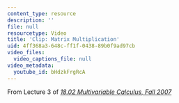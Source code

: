 ```yaml
---
content_type: resource
description: ''
file: null
resourcetype: Video
title: 'Clip: Matrix Multiplication'
uid: 4ff368a3-648c-ff1f-0438-89b0f9ad97cb
video_files:
  video_captions_file: null
video_metadata:
  youtube_id: bHdzkFrgRcA
---
```


From Lecture 3 of [_18.02 Multivariable Calculus, Fall 2007_](/courses/18-02-multivariable-calculus-fall-2007/pages/video-lectures)